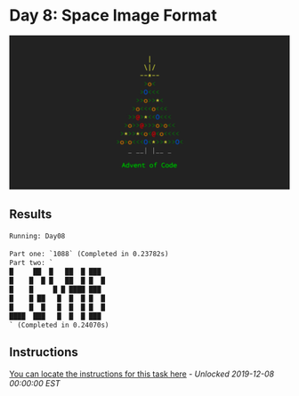 # Day 8: Space Image Format

![Advent of Code 2019 PHP solutions](https://raw.githubusercontent.com/aran112000/Advent-of-Code-2019-PHP/master/aoc.png "Advent of Code 2019")

## Results
```console
Running: Day08

Part one: `1088` (Completed in 0.23782s)
Part two: `
█     ██  █   ██  █ ███
█    █  █ █   ██  █ █  █
█    █     █ █ ████ ███
█    █ ██   █  █  █ █  █
█    █  █   █  █  █ █  █
████  ███   █  █  █ ███
` (Completed in 0.24070s)
```

## Instructions
[You can locate the instructions for this task here](https://adventofcode.com/2019/day/8) - *Unlocked 2019-12-08 00:00:00 EST*
